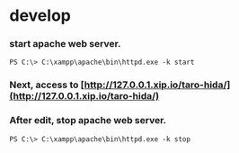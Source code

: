 # develop

### start apache web server.  
```powershell(as a Administrator)
PS C:\> C:\xampp\apache\bin\httpd.exe -k start
```
### Next, access to [http://127.0.0.1.xip.io/taro-hida/](http://127.0.0.1.xip.io/taro-hida/)
### After edit, stop apache web server.  
```powershell(as a Administrator)
PS C:\> C:\xampp\apache\bin\httpd.exe -k stop
```